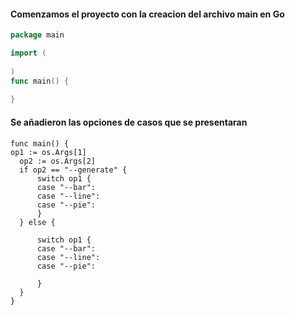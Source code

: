 #### Comenzamos el proyecto con la creacion del archivo main en Go

```GO
package main

import (
	
)
func main() {
	
}
 ```
 #### Se añadieron las opciones de casos que se presentaran
 
  ```
  func main() {
  op1 := os.Args[1]
	op2 := os.Args[2]
	if op2 == "--generate" {
		switch op1 {
		case "--bar":
		case "--line":	
		case "--pie":
		}
	} else {

		switch op1 {
		case "--bar":
		case "--line":
		case "--pie":

		}
	}
}
   ```
